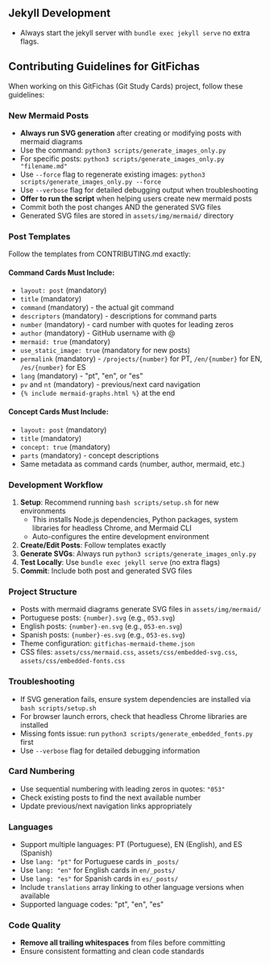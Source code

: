 ## Jekyll Development
- Always start the jekyll server with `bundle exec jekyll serve` no extra flags.

## Contributing Guidelines for GitFichas
When working on this GitFichas (Git Study Cards) project, follow these guidelines:

### New Mermaid Posts
- **Always run SVG generation** after creating or modifying posts with mermaid diagrams
- Use the command: `python3 scripts/generate_images_only.py`
- For specific posts: `python3 scripts/generate_images_only.py "filename.md"`
- Use `--force` flag to regenerate existing images: `python3 scripts/generate_images_only.py --force`
- Use `--verbose` flag for detailed debugging output when troubleshooting
- **Offer to run the script** when helping users create new mermaid posts
- Commit both the post changes AND the generated SVG files
- Generated SVG files are stored in `assets/img/mermaid/` directory

### Post Templates
Follow the templates from CONTRIBUTING.md exactly:

#### Command Cards Must Include:
- `layout: post` (mandatory)
- `title` (mandatory)
- `command` (mandatory) - the actual git command
- `descriptors` (mandatory) - descriptions for command parts
- `number` (mandatory) - card number with quotes for leading zeros
- `author` (mandatory) - GitHub username with @
- `mermaid: true` (mandatory)
- `use_static_image: true` (mandatory for new posts)
- `permalink` (mandatory) - `/projects/{number}` for PT, `/en/{number}` for EN, `/es/{number}` for ES
- `lang` (mandatory) - "pt", "en", or "es"
- `pv` and `nt` (mandatory) - previous/next card navigation
- `{% include mermaid-graphs.html %}` at the end

#### Concept Cards Must Include:
- `layout: post` (mandatory)
- `title` (mandatory)
- `concept: true` (mandatory)
- `parts` (mandatory) - concept descriptions
- Same metadata as command cards (number, author, mermaid, etc.)

### Development Workflow
1. **Setup**: Recommend running `bash scripts/setup.sh` for new environments
   - This installs Node.js dependencies, Python packages, system libraries for headless Chrome, and Mermaid CLI
   - Auto-configures the entire development environment
2. **Create/Edit Posts**: Follow templates exactly
3. **Generate SVGs**: Always run `python3 scripts/generate_images_only.py`
4. **Test Locally**: Use `bundle exec jekyll serve` (no extra flags)
5. **Commit**: Include both post and generated SVG files

### Project Structure
- Posts with mermaid diagrams generate SVG files in `assets/img/mermaid/`
- Portuguese posts: `{number}.svg` (e.g., `053.svg`)
- English posts: `{number}-en.svg` (e.g., `053-en.svg`)
- Spanish posts: `{number}-es.svg` (e.g., `053-es.svg`)
- Theme configuration: `gitfichas-mermaid-theme.json`
- CSS files: `assets/css/mermaid.css`, `assets/css/embedded-svg.css`, `assets/css/embedded-fonts.css`

### Troubleshooting
- If SVG generation fails, ensure system dependencies are installed via `bash scripts/setup.sh`
- For browser launch errors, check that headless Chrome libraries are installed
- Missing fonts issue: run `python3 scripts/generate_embedded_fonts.py` first
- Use `--verbose` flag for detailed debugging information

### Card Numbering
- Use sequential numbering with leading zeros in quotes: `"053"`
- Check existing posts to find the next available number
- Update previous/next navigation links appropriately

### Languages
- Support multiple languages: PT (Portuguese), EN (English), and ES (Spanish)
- Use `lang: "pt"` for Portuguese cards in `_posts/`
- Use `lang: "en"` for English cards in `en/_posts/`
- Use `lang: "es"` for Spanish cards in `es/_posts/`
- Include `translations` array linking to other language versions when available
- Supported language codes: "pt", "en", "es"

### Code Quality
- **Remove all trailing whitespaces** from files before committing
- Ensure consistent formatting and clean code standards
